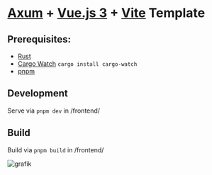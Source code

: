 # [Axum](https://github.com/tokio-rs/axum) + [Vue.js 3](https://vuejs.org/) + [Vite](https://vitejs.dev/) Template
## Prerequisites:
- [Rust](https://www.rust-lang.org/)
- [Cargo Watch](https://crates.io/crates/cargo-watch) ```cargo install cargo-watch```
- [pnpm](https://pnpm.io/)
## Development
Serve via ```pnpm dev``` in /frontend/
## Build
Build via ```pnpm build``` in /frontend/

![grafik](https://github.com/IllustrisJack/axum-vue-template/assets/76592751/8cf81597-f5fb-4b7f-8d35-3f419eabe0bc)




